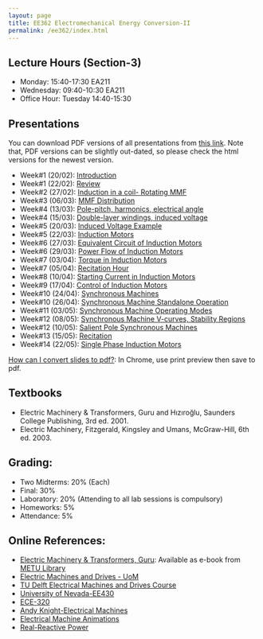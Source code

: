 ```yaml
---
layout: page
title: EE362 Electromechanical Energy Conversion-II
permalink: /ee362/index.html
---
```


## Lecture Hours (Section-3)
- Monday: 15:40-17:30 EA211
- Wednesday: 09:40-10:30 EA211
- Office Hour: Tuesday 14:40-15:30

## Presentations

You can download PDF versions of all presentations from [this link](https://www.dropbox.com/s/27owgopll991p83/ee362_presentations.zip?dl=1). Note that, PDF versions can be slightly out-dated, so please check the html versions for the newest version.

- Week#1 (20/02): [Introduction](/presentations/ee362_intro.html)
- Week#1 (22/02): [Review](/presentations/ee362_review.html)
- Week#2 (27/02): [Induction in a coil- Rotating MMF](/presentations/ee362_induction.html)
- Week#3 (06/03): [MMF Distribution](/presentations/ee362_mmf_distribution.html)
- Week#4 (13/03): [Pole-pitch, harmonics, electrical angle](/presentations/ee362_winding_factors.html)
- Week#4 (15/03): [Double-layer windings, induced voltage](/presentations/ee362_double_layer.html)
- Week#5 (20/03): [Induced Voltage Example](/presentations/ee362_mmf_exercise.html)
- Week#5 (22/03): [Induction Motors](/presentations/ee362_induction_motors.html)
- Week#6 (27/03): [Equivalent Circuit of Induction Motors](/presentations/ee362_induction_motor_equivalent_circuit.html)
- Week#6 (29/03): [Power Flow of Induction Motors](/presentations/ee362_induction_motor_power_torque.html)
- Week#7 (03/04): [Torque in Induction Motors](/presentations/ee362_induction_motor_torque_curve.html)
- Week#7 (05/04): [Recitation Hour](/presentations/ee362_recitation.html)
- Week#8 (10/04): [Starting Current in Induction Motors](/presentations/ee362_induction_motor_starting_current.html)
- Week#9 (17/04): [Control of Induction Motors](/presentations/ee362_induction_motor_control.html)
- Week#10 (24/04): [Synchronous Machines](/presentations/ee362_synchronous_motors.html)
- Week#10 (26/04): [Synchronous Machine Standalone Operation](/presentations/ee362_synchronous_equivalent.html)
- Week#11 (03/05): [Synchronous Machine Operating Modes](/presentations/ee362_synchronous_parallel_power.html)
- Week#12 (08/05): [Synchronous Machine V-curves, Stability Regions](/presentations/ee362_synchronous_v_curves.html)
- Week#12 (10/05): [Salient Pole Synchronous Machines](/presentations/ee362_power_salient.html)
- Week#13 (15/05): [Recitation](/presentations/ee362_recitation2.html)
- Week#14 (22/05): [Single Phase Induction Motors](/presentations/ee362_single_phase_induction.html)

<!---
- Week#13 (11/05): [Synchronous Machine Exercises](/presentations/ee362_synch_problems.html)

-->

[How can I convert slides to pdf?](https://github.com/gnab/remark/issues/50): In Chrome, use print preview then save to pdf.


## Textbooks
- Electric Machinery & Transformers, Guru and Hızıroğlu, Saunders College Publishing, 3rd ed. 2001.
- Electric Machinery, Fitzgerald, Kingsley and Umans, McGraw-Hill, 6th ed. 2003.

## Grading:

- Two Midterms: 20% (Each)
- Final: 30%
- Laboratory: 20% (Attending to all lab sessions is compulsory)
- Homeworks: 5%
- Attendance: 5%

## Online References:
- [Electric Machinery & Transformers, Guru](http://library.metu.edu.tr/search~S4?/aguru/aguru/1,20,35,B/l856~b1417325&FF=aguru+bhag+s&4,,4,1,0/indexsort=-): Available as e-book from [METU Library](http://library.metu.edu.tr/search~S4?/aguru/aguru/1%2C20%2C35%2CB/frameset&FF=aguru+bhag+s&4%2C%2C4/indexsort=-)
- [Electric Machines and Drives - UoM](http://cusp.umn.edu/electric_drives.php)
- [TU Delft Electrical Machines and Drives Course](http://ocw.tudelft.nl/courses/master-electrical-engineering/electrical-machines-and-drives/lectures/)
- [University of Nevada-EE430](http://www.egr.unlv.edu/~eebag/teaching.html)
- [ECE-320](http://www.egr.msu.edu/~fzpeng/ECE320/)
- [Andy Knight-Electrical Machines](http://people.ucalgary.ca/~aknigh/electrical_machines/fundamentals/f_ac.html)
- [Electrical Machine Animations](http://www.ece.umn.edu/users/riaz/animations/listanimations.html)
- [Real-Reactive Power](https://docs.google.com/spreadsheets/d/1UWq0nwKNa3m12aX-A91ea0HT4p0vRpfnZPuwFDwHvIQ/edit?usp=sharing)
